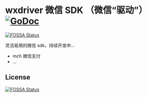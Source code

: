 # wxdriver 微信 SDK （微信“驱动”）[![GoDoc](https://godoc.org/github.com/huangjunwen/wxdriver?status.svg)](https://godoc.org/github.com/huangjunwen/wxdriver)
[![FOSSA Status](https://app.fossa.com/api/projects/git%2Bgithub.com%2Fhuangjunwen%2Fwxdriver.svg?type=shield)](https://app.fossa.com/projects/git%2Bgithub.com%2Fhuangjunwen%2Fwxdriver?ref=badge_shield)

灵活易用的微信 sdk，持续开发中...

- mch 微信支付
- ...


## License
[![FOSSA Status](https://app.fossa.com/api/projects/git%2Bgithub.com%2Fhuangjunwen%2Fwxdriver.svg?type=large)](https://app.fossa.com/projects/git%2Bgithub.com%2Fhuangjunwen%2Fwxdriver?ref=badge_large)